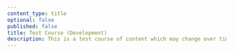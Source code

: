 ```yaml
---
content_type: title
optional: false
published: false
title: Test Course (Development)
description: This is a test course of content which may change over time
---
```


